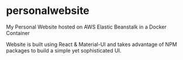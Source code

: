 # personalwebsite
My Personal Website hosted on AWS Elastic Beanstalk in a Docker Container

Website is built using React & Material-UI and takes advantage of NPM packages to build a simple yet sophisticated UI. 
